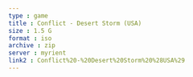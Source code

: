 ```yaml
---
type : game
title : Conflict - Desert Storm (USA)
size : 1.5 G
format : iso
archive : zip
server : myrient
link2 : Conflict%20-%20Desert%20Storm%20%28USA%29
---
```

